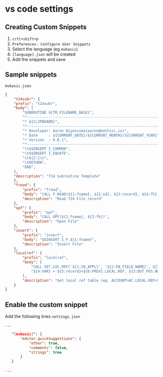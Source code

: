 ﻿# vs code settings

## Creating Custom Snippets
1. `crtl+shift+p` 
2. `Preferences: Configure User Snippets`
3. Select the language (eg `mvbasic`)
4. `[language].json` will be created
5. Add the snippets and save
   
## Sample snippets
`mvbasic.json`
```json
{
    "t24subr": {
    "prefix": "t24subr",
    "body": [
        "SUBROUTINE ${TM_FILENAME_BASE}",
        "*------------------------------------------------------------------",
        "* ${CLIPBOARD}",
        "*------------------------------------------------------------------",
        "* Developer: Aaron Niyonzima(aaron@mathisi.io)",
        "* Date     : ${CURRENT_DATE}/${CURRENT_MONTH}/${CURRENT_YEAR}",
        "* Version  : 0.0.1",
        "*-------------------------------------------------------------------",
        "\t$$INSERT I_COMMON",
        "\t$$INSERT I_EQUATE",
        "\t${2:}\n",
        "\tRETURN",
        "END",
    ],
    "description": "T24 Subroutine Template"
    },
    "fread": {
        "prefix": "fread",
        "body": "CALL F.READ(${1:fname}, ${2:id}, ${3:record}, ${4:fh}, err)",
        "description": "Read T24 File record"
    },
    "opf": {
        "prefix": "opf",
        "body": "CALL OPF(${1:fname}, ${2:fh})",
        "description": "Open File"
    },
    "insert": {
        "prefix": "insert",
        "body": "$$INSERT I_F.${1:fname}",
        "description": "Insert File"
    },
    "localref": {
        "prefix": "localref",
        "body": [
            "CALL GET.LOC.REF('${1:IN_APPL}', '${2:IN_FIELD.NAME}', ${3:OUT_POS.NO})",
            "${4:VAR} = ${5:record}<${6:PREX}.LOCAL.REF, ${3:OUT_POS.NO}>"
        ],
        "description": "Get local ref table (eg. ACCOUNT>AC.LOCAL.REF>STAFF.ID"
    }
}
```

## Enable the custom snippet

Add the following lines `settings.json`

```json
...

   "[mvbasic]": {
       "editor.quickSuggestions": {
           "other": true,
           "comments": false,
           "strings": true
       }
   }
   
...
```
